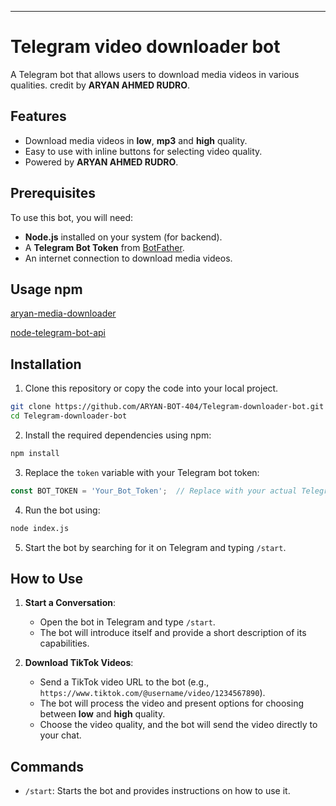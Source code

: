 
---

# Telegram video downloader bot

A Telegram bot that allows users to download media videos in various qualities. credit by **ARYAN AHMED RUDRO**.

## Features

- Download media videos in **low**, **mp3** and **high** quality.
- Easy to use with inline buttons for selecting video quality.
- Powered by **ARYAN AHMED RUDRO**.

## Prerequisites

To use this bot, you will need:

- **Node.js** installed on your system (for backend).
- A **Telegram Bot Token** from [BotFather](https://core.telegram.org/bots#botfather).
- An internet connection to download media videos.

## Usage npm 
[aryan-media-downloader](https://www.npmjs.com/package/aryan-media-downloader)

[node-telegram-bot-api](https://www.npmjs.com/package/node-telegram-bot-api)

## Installation

1. Clone this repository or copy the code into your local project.

```bash
git clone https://github.com/ARYAN-BOT-404/Telegram-downloader-bot.git
cd Telegram-downloader-bot
```

2. Install the required dependencies using npm:

```bash
npm install
```



3. Replace the `token` variable with your Telegram bot token:

```javascript
const BOT_TOKEN = 'Your_Bot_Token';  // Replace with your actual Telegram bot token
```

4. Run the bot using:

```bash
node index.js
```

5. Start the bot by searching for it on Telegram and typing `/start`.

## How to Use

1. **Start a Conversation**:
   - Open the bot in Telegram and type `/start`.
   - The bot will introduce itself and provide a short description of its capabilities.

2. **Download TikTok Videos**:
   - Send a TikTok video URL to the bot (e.g., `https://www.tiktok.com/@username/video/1234567890`).
   - The bot will process the video and present options for choosing between **low** and **high** quality.
   - Choose the video quality, and the bot will send the video directly to your chat.

## Commands

- `/start`: Starts the bot and provides instructions on how to use it.
